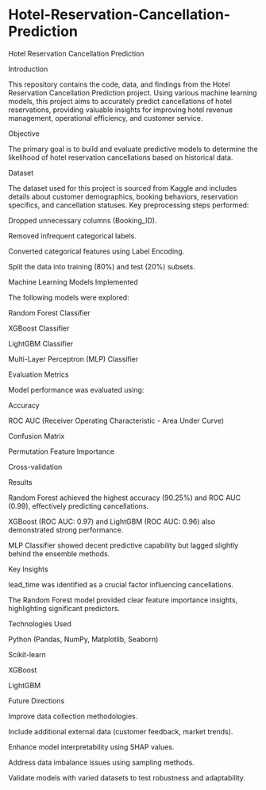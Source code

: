 # Hotel-Reservation-Cancellation-Prediction

Hotel Reservation Cancellation Prediction

Introduction

This repository contains the code, data, and findings from the Hotel Reservation Cancellation Prediction project. Using various machine learning models, this project aims to accurately predict cancellations of hotel reservations, providing valuable insights for improving hotel revenue management, operational efficiency, and customer service.

Objective

The primary goal is to build and evaluate predictive models to determine the likelihood of hotel reservation cancellations based on historical data.

Dataset

The dataset used for this project is sourced from Kaggle and includes details about customer demographics, booking behaviors, reservation specifics, and cancellation statuses. Key preprocessing steps performed:

Dropped unnecessary columns (Booking_ID).

Removed infrequent categorical labels.

Converted categorical features using Label Encoding.

Split the data into training (80%) and test (20%) subsets.

Machine Learning Models Implemented

The following models were explored:

Random Forest Classifier

XGBoost Classifier

LightGBM Classifier

Multi-Layer Perceptron (MLP) Classifier

Evaluation Metrics

Model performance was evaluated using:

Accuracy

ROC AUC (Receiver Operating Characteristic - Area Under Curve)

Confusion Matrix

Permutation Feature Importance

Cross-validation

Results

Random Forest achieved the highest accuracy (90.25%) and ROC AUC (0.99), effectively predicting cancellations.

XGBoost (ROC AUC: 0.97) and LightGBM (ROC AUC: 0.96) also demonstrated strong performance.

MLP Classifier showed decent predictive capability but lagged slightly behind the ensemble methods.

Key Insights

lead_time was identified as a crucial factor influencing cancellations.

The Random Forest model provided clear feature importance insights, highlighting significant predictors.

Technologies Used

Python (Pandas, NumPy, Matplotlib, Seaborn)

Scikit-learn

XGBoost

LightGBM

Future Directions

Improve data collection methodologies.

Include additional external data (customer feedback, market trends).

Enhance model interpretability using SHAP values.

Address data imbalance issues using sampling methods.

Validate models with varied datasets to test robustness and adaptability.
